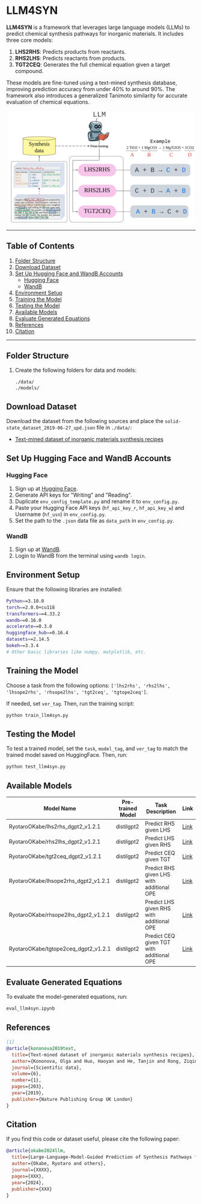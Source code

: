 # LLM4SYN

**LLM4SYN** is a framework that leverages large language models (LLMs) to predict chemical synthesis pathways for inorganic materials. It includes three core models: 
1. **LHS2RHS**: Predicts products from reactants.
2. **RHS2LHS**: Predicts reactants from products.
3. **TGT2CEQ**: Generates the full chemical equation given a target compound.

These models are fine-tuned using a text-mined synthesis database, improving prediction accuracy from under 40% to around 90%. The framework also introduces a generalized Tanimoto similarity for accurate evaluation of chemical equations.

<p align="center">
  <img src="assets/fig_m_process.png" width="500">
</p>

---

## Table of Contents

1. [Folder Structure](#folder-structure)
2. [Download Dataset](#download-dataset)
3. [Set Up Hugging Face and WandB Accounts](#set-up-hugging-face-and-wandb-accounts)
   - [Hugging Face](#hugging-face)
   - [WandB](#wandb)
4. [Environment Setup](#environment-setup)
5. [Training the Model](#training-the-model)
6. [Testing the Model](#testing-the-model)
7. [Available Models](#available-models)
8. [Evaluate Generated Equations](#evaluate-generated-equations)
9. [References](#references)
10. [Citation](#citation)

---

## Folder Structure

1. Create the following folders for data and models:
    ```
    ./data/  
    ./models/  
    ```

## Download Dataset

Download the dataset from the following sources and place the `solid-state_dataset_2019-06-27_upd.json` file in `./data/`:

- [Text-mined dataset of inorganic materials synthesis recipes](https://figshare.com/articles/dataset/solid-state_dataset_2019-06-27_upd_json/9722159/3)

## Set Up Hugging Face and WandB Accounts

### Hugging Face
1. Sign up at [Hugging Face](https://huggingface.co/).
2. Generate API keys for "Writing" and "Reading".
3. Duplicate `env_config_template.py` and rename it to `env_config.py`.
4. Paste your Hugging Face API keys (`hf_api_key_r`, `hf_api_key_w`) and Username (`hf_usn`) in `env_config.py`.
5. Set the path to the `.json` data file as `data_path` in `env_config.py`.

### WandB
1. Sign up at [WandB](https://wandb.ai/site).
2. Login to WandB from the terminal using `wandb login`.

## Environment Setup

Ensure that the following libraries are installed:

```bash
Python==3.10.0   
torch==2.0.0+cu118    
transformers==4.33.2     
wandb==0.16.0   
accelerate==0.3.0   
huggingface_hub==0.16.4   
datasets==2.14.5   
bokeh==3.3.4   
# Other basic libraries like numpy, matplotlib, etc.
```

## Training the Model

Choose a task from the following options: `['lhs2rhs', 'rhs2lhs', 'lhsope2rhs', 'rhsope2lhs', 'tgt2ceq', 'tgtope2ceq']`.

If needed, set `ver_tag`. Then, run the training script:

```bash
python train_llm4syn.py
```

## Testing the Model

To test a trained model, set the `task`, `model_tag`, and `ver_tag` to match the trained model saved on HuggingFace. Then, run:

```bash
python test_llm4syn.py
```

## Available Models

| Model Name                                | Pre-trained Model | Task Description                       | Link |
| ----------------------------------------- | ----------------- | -------------------------------------- | ---- |
| RyotaroOKabe/lhs2rhs_dgpt2_v1.2.1         | distilgpt2        | Predict RHS given LHS                  | [Link](https://huggingface.co/RyotaroOKabe/lhs2rhs_dgpt2_v1.2.1) |
| RyotaroOKabe/rhs2lhs_dgpt2_v1.2.1         | distilgpt2        | Predict LHS given RHS                  | [Link](https://huggingface.co/RyotaroOKabe/rhs2lhs_dgpt2_v1.2.1) |
| RyotaroOKabe/tgt2ceq_dgpt2_v1.2.1         | distilgpt2        | Predict CEQ given TGT                  | [Link](https://huggingface.co/RyotaroOKabe/tgt2ceq_dgpt2_v1.2.1) |
| RyotaroOKabe/lhsope2rhs_dgpt2_v1.2.1      | distilgpt2        | Predict RHS given LHS with additional OPE | [Link](https://huggingface.co/RyotaroOKabe/lhsope2rhs_dgpt2_v1.2.1) |
| RyotaroOKabe/rhsope2lhs_dgpt2_v1.2.1      | distilgpt2        | Predict LHS given RHS with additional OPE | [Link](https://huggingface.co/RyotaroOKabe/rhsope2lhs_dgpt2_v1.2.1) |
| RyotaroOKabe/tgtope2ceq_dgpt2_v1.2.1      | distilgpt2        | Predict CEQ given TGT with additional OPE | [Link](https://huggingface.co/RyotaroOKabe/tgtope2ceq_dgpt2_v1.2.1) |

## Evaluate Generated Equations

To evaluate the model-generated equations, run:

```bash
eval_llm4syn.ipynb  
```

## References

```bibtex
[1] 
@article{kononova2019text,
  title={Text-mined dataset of inorganic materials synthesis recipes},
  author={Kononova, Olga and Huo, Haoyan and He, Tanjin and Rong, Ziqin and Botari, Tiago and Sun, Wenhao and Tshitoyan, Vahe and Ceder, Gerbrand},
  journal={Scientific data},
  volume={6},
  number={1},
  pages={203},
  year={2019},
  publisher={Nature Publishing Group UK London}
}
```

## Citation

If you find this code or dataset useful, please cite the following paper:

```bibtex
@article{okabe2024llm,
  title={Large-Language-Model-Guided Prediction of Synthesis Pathways for Inorganic Materials},
  author={Okabe, Ryotaro and others},
  journal={XXXX},
  pages={XXX},
  year={2024},
  publisher={XXX}
}
```
